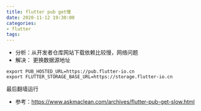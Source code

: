 ```yaml
---
title: flutter pub get慢
date: 2020-11-12 19:30:00
categories: 
- flutter
tags:
---
```

- 分析：从开发者仓库网站下载依赖比较慢，网络问题
- 解决：
更换数据源地址

```
export PUB_HOSTED_URL=https://pub.flutter-io.cn
export FLUTTER_STORAGE_BASE_URL=https://storage.flutter-io.cn
```
最后翻墙运行

- 参考：https://www.askmaclean.com/archives/flutter-pub-get-slow.html
